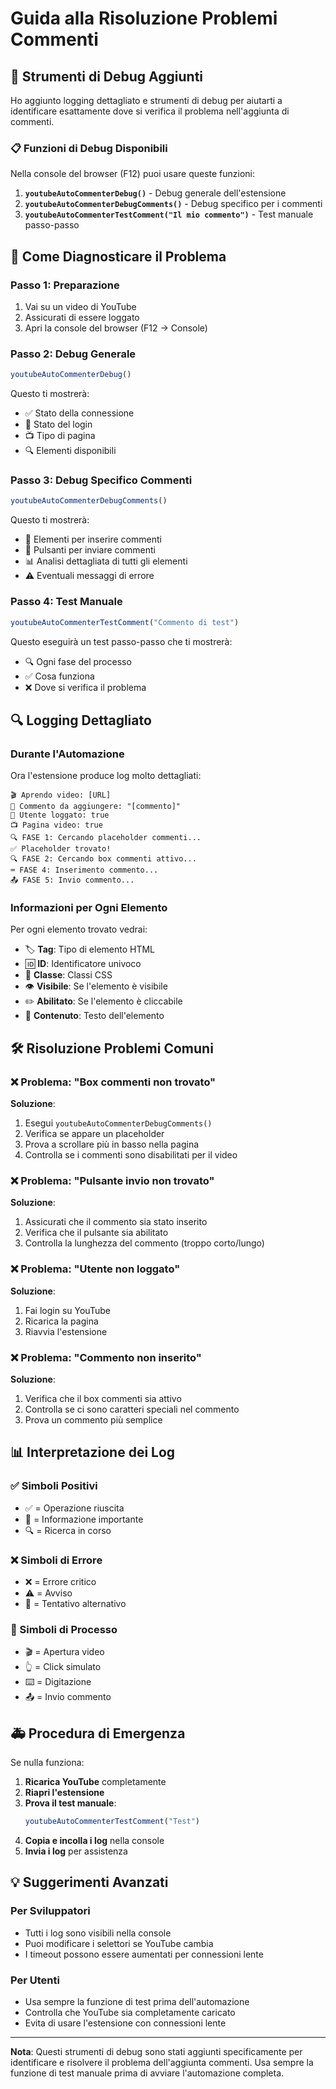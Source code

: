 # Guida alla Risoluzione Problemi Commenti

## 🔧 Strumenti di Debug Aggiunti

Ho aggiunto logging dettagliato e strumenti di debug per aiutarti a identificare esattamente dove si verifica il problema nell'aggiunta di commenti.

### 📋 Funzioni di Debug Disponibili

Nella console del browser (F12) puoi usare queste funzioni:

1. **`youtubeAutoCommenterDebug()`** - Debug generale dell'estensione
2. **`youtubeAutoCommenterDebugComments()`** - Debug specifico per i commenti
3. **`youtubeAutoCommenterTestComment("Il mio commento")`** - Test manuale passo-passo

## 🚀 Come Diagnosticare il Problema

### Passo 1: Preparazione
1. Vai su un video di YouTube
2. Assicurati di essere loggato
3. Apri la console del browser (F12 → Console)

### Passo 2: Debug Generale
```javascript
youtubeAutoCommenterDebug()
```
Questo ti mostrerà:
- ✅ Stato della connessione
- 🔐 Stato del login
- 📺 Tipo di pagina
- 🔍 Elementi disponibili

### Passo 3: Debug Specifico Commenti
```javascript
youtubeAutoCommenterDebugComments()
```
Questo ti mostrerà:
- 📝 Elementi per inserire commenti
- 🔘 Pulsanti per inviare commenti
- 📊 Analisi dettagliata di tutti gli elementi
- ⚠️ Eventuali messaggi di errore

### Passo 4: Test Manuale
```javascript
youtubeAutoCommenterTestComment("Commento di test")
```
Questo eseguirà un test passo-passo che ti mostrerà:
- 🔍 Ogni fase del processo
- ✅ Cosa funziona
- ❌ Dove si verifica il problema

## 🔍 Logging Dettagliato

### Durante l'Automazione
Ora l'estensione produce log molto dettagliati:

```
🎬 Aprendo video: [URL]
💬 Commento da aggiungere: "[commento]"
🔐 Utente loggato: true
📺 Pagina video: true
🔍 FASE 1: Cercando placeholder commenti...
✅ Placeholder trovato!
🔍 FASE 2: Cercando box commenti attivo...
⌨️ FASE 4: Inserimento commento...
📤 FASE 5: Invio commento...
```

### Informazioni per Ogni Elemento
Per ogni elemento trovato vedrai:
- 🏷️ **Tag**: Tipo di elemento HTML
- 🆔 **ID**: Identificatore univoco
- 🎯 **Classe**: Classi CSS
- 👁️ **Visibile**: Se l'elemento è visibile
- ✏️ **Abilitato**: Se l'elemento è cliccabile
- 📝 **Contenuto**: Testo dell'elemento

## 🛠️ Risoluzione Problemi Comuni

### ❌ Problema: "Box commenti non trovato"
**Soluzione**:
1. Esegui `youtubeAutoCommenterDebugComments()`
2. Verifica se appare un placeholder
3. Prova a scrollare più in basso nella pagina
4. Controlla se i commenti sono disabilitati per il video

### ❌ Problema: "Pulsante invio non trovato"
**Soluzione**:
1. Assicurati che il commento sia stato inserito
2. Verifica che il pulsante sia abilitato
3. Controlla la lunghezza del commento (troppo corto/lungo)

### ❌ Problema: "Utente non loggato"
**Soluzione**:
1. Fai login su YouTube
2. Ricarica la pagina
3. Riavvia l'estensione

### ❌ Problema: "Commento non inserito"
**Soluzione**:
1. Verifica che il box commenti sia attivo
2. Controlla se ci sono caratteri speciali nel commento
3. Prova un commento più semplice

## 📊 Interpretazione dei Log

### ✅ Simboli Positivi
- ✅ = Operazione riuscita
- 📍 = Informazione importante
- 🔍 = Ricerca in corso

### ❌ Simboli di Errore
- ❌ = Errore critico
- ⚠️ = Avviso
- 🔄 = Tentativo alternativo

### 📝 Simboli di Processo
- 🎬 = Apertura video
- 👆 = Click simulato
- ⌨️ = Digitazione
- 📤 = Invio commento

## 🚑 Procedura di Emergenza

Se nulla funziona:

1. **Ricarica YouTube** completamente
2. **Riapri l'estensione**
3. **Prova il test manuale**:
   ```javascript
   youtubeAutoCommenterTestComment("Test")
   ```
4. **Copia e incolla i log** nella console
5. **Invia i log** per assistenza

## 💡 Suggerimenti Avanzati

### Per Sviluppatori
- Tutti i log sono visibili nella console
- Puoi modificare i selettori se YouTube cambia
- I timeout possono essere aumentati per connessioni lente

### Per Utenti
- Usa sempre la funzione di test prima dell'automazione
- Controlla che YouTube sia completamente caricato
- Evita di usare l'estensione con connessioni lente

---

**Nota**: Questi strumenti di debug sono stati aggiunti specificamente per identificare e risolvere il problema dell'aggiunta commenti. Usa sempre la funzione di test manuale prima di avviare l'automazione completa. 
